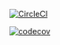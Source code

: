 [![CircleCI](https://dl.circleci.com/status-badge/img/gh/Fruit-of-Binary-Tree/Public-Peer-Review/tree/main.svg?style=svg)](https://dl.circleci.com/status-badge/redirect/gh/Fruit-of-Binary-Tree/Public-Peer-Review/tree/main)


[![codecov](https://codecov.io/gh/Purple-Iverson/QBMS-Flutter/branch/fixing_ci_error/graph/badge.svg?token=APYUDFXE55)](https://codecov.io/gh/Purple-Iverson/QBMS-Flutter)





